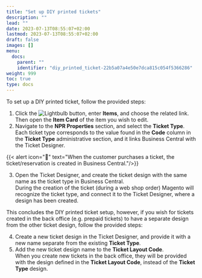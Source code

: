```yaml
---
title: "Set up DIY printed tickets"
description: ""
lead: ""
date: 2023-07-13T08:55:07+02:00
lastmod: 2023-07-13T08:55:07+02:00
draft: false
images: []
menu:
  docs:
    parent: ""
    identifier: "diy_printed_ticket-22b5a07a4e50e7dca815c054f5366286"
weight: 999
toc: true
type: docs
---
```

To set up a DIY printed ticket, follow the provided steps:

1. Click the ![Lightbulb](Lightbulb_icon.PNG) button, enter **Items**, and choose the related link. Then open the **Item Card** of the item you wish to edit.
2. Navigate to the **NPR Properties** section, and select the **Ticket Type**.      
   Each ticket type corresponds to the value found in the **Code** column in the **Ticket Type** administrative section, and it links Business Central with the Ticket Designer.

{{< alert icon="📝" text="When the customer purchases a ticket, the ticket/reservation is created in Business Central."/>}}

3. Open the Ticket Designer, and create the ticket design with the same name as the ticket type in Business Central.          
   During the creation of the ticket (during a web shop order) Magento will recognize the ticket type, and connect it to the Ticket Designer, where a design has been created.

This concludes the DIY printed ticket setup, however, if you wish for tickets created in the back office (e.g. prepaid tickets) to have a separate design from the other ticket design, follow the provided steps:

4. Create a new ticket design in the Ticket Designer, and provide it with a new name separate from the existing **Ticket Type**.
5. Add the new ticket design name to the **Ticket Layout Code**.        
   When you create new tickets in the back office, they will be provided with the design defined in the **Ticket Layout Code**, instead of the **Ticket Type** design. 